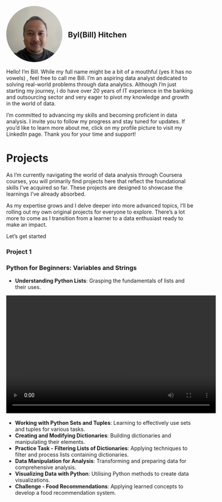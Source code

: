 <p style="display: flex; align-items: center;">
  <a href="https://www.linkedin.com/in/byl-bill-hitchen-029876323/" target="_blank" rel="noopener noreferrer">
    <img src="https://github.com/BylHitchen/Portfolio/blob/main/IMG_5781.jpg?raw=true" alt="Your Name" style="border-radius: 50%; width: 150px; height: 150px; object-fit: cover; margin-right: 15px;">
  </a>
  <span style="font-size: 20px; font-weight: bold;">Byl(Bill) Hitchen</span>
</p>

Hello! I’m Bill. While my full name might be a bit of a mouthful (yes it has no vowels) , feel free to call me Bill. I’m an aspiring data analyst dedicated to solving real-world problems through data analytics. Although I’m just starting my journey, i do have over 20 years of IT experience in the banking and outsourcing sector and very eager to pivot my knowledge and growth in the world of data.

I’m committed to advancing my skills and becoming proficient in data analysis. I invite you to follow my progress and stay tuned for updates. If you’d like to learn more about me, click on my profile picture to visit my LinkedIn page. Thank you for your time and support!

# Projects
As I’m currently navigating the world of data analysis through Coursera courses, you will primarily find projects here that reflect the foundational skills I’ve acquired so far. These projects are designed to showcase the learnings I’ve already absorbed.

As my expertise grows and I delve deeper into more advanced topics, I’ll be rolling out my own original projects for everyone to explore. There’s a lot more to come as I transition from a learner to a data enthusiast ready to make an impact.

Let’s get started


### Project 1 
### Python for Beginners: Variables and Strings

- **Understanding Python Lists**: Grasping the fundamentals of lists and their uses.

<video width="560" height="315" controls>
  <source src="https://github.com/BylHitchen/Portfolio/raw/main/2024-09-15%2020-51-38.mp4" type="video/mp4">
  Your browser does not support the video tag.
</video>

- **Working with Python Sets and Tuples**: Learning to effectively use sets and tuples for various tasks.
- **Creating and Modifying Dictionaries**: Building dictionaries and manipulating their elements.
- **Practice Task - Filtering Lists of Dictionaries**: Applying techniques to filter and process lists containing dictionaries.
- **Data Manipulation for Analysis**: Transforming and preparing data for comprehensive analysis.
- **Visualizing Data with Python**: Utilising Python methods to create data visualizations.
- **Challenge - Food Recommendations**: Applying learned concepts to develop a food recommendation system.





